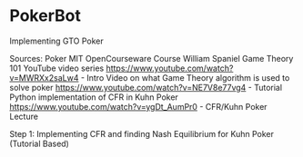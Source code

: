 # PokerBot
Implementing GTO Poker

Sources:
Poker MIT OpenCourseware Course
William Spaniel Game Theory 101 YouTube video series
https://www.youtube.com/watch?v=MWRXx2saLw4 - Intro Video on what Game Theory algorithm is used to solve poker
https://www.youtube.com/watch?v=NE7V8e77vg4 - Tutorial Python implementation of CFR in Kuhn Poker
https://www.youtube.com/watch?v=ygDt_AumPr0 - CFR/Kuhn Poker Lecture

Step 1: Implementing CFR and finding Nash Equilibrium for Kuhn Poker (Tutorial Based)
